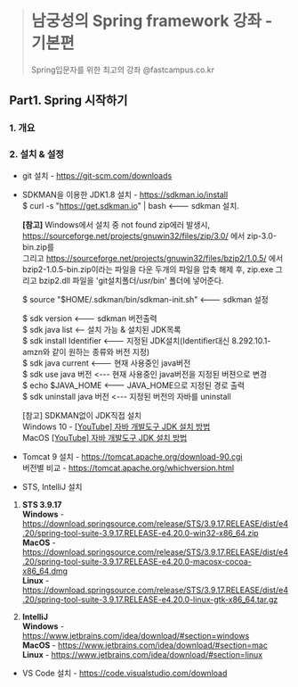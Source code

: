 > # 남궁성의 Spring framework 강좌 - 기본편
> Spring입문자를 위한 최고의 강좌  @fastcampus.co.kr                    

## Part1. Spring 시작하기
### 1. 개요

### 2. 설치 & 설정
- git 설치 - https://git-scm.com/downloads 
- SDKMAN을 이용한 JDK1.8 설치 - https://sdkman.io/install  
  $ curl -s "https://get.sdkman.io" | bash <--- sdkman 설치.  
  
  **[참고]** Windows에서 설치 중 not found zip에러 발생시, https://sourceforge.net/projects/gnuwin32/files/zip/3.0/ 에서 zip-3.0-bin.zip를  
        그리고 https://sourceforge.net/projects/gnuwin32/files/bzip2/1.0.5/ 에서 bzip2-1.0.5-bin.zip이라는 파일을 다운
        두개의 파일을 압축 해제 후, zip.exe 그리고 bzip2.dll 파일을 'git설치폴더/usr/bin' 폴더에 넣어준다.  
  
  $ source "$HOME/.sdkman/bin/sdkman-init.sh" <--- sdkman 설정
  
  $ sdk version  <--- sdkman 버전출력  
  $ sdk java list  <-- 설치 가능 & 설치된 JDK목록  
  $ sdk install Identifier <--- 지정된 JDK설치(Identifier대신 8.292.10.1-amzn와 같이 원하는 종류와 버전 지정)  
  $ sdk java current <--- 현재 사용중인 java버전  
  $ sdk use java 버전 <--- 현재 사용중인 java버전을 지정된 버젼으로 변경  
  $ echo $JAVA_HOME <--- JAVA_HOME으로 지정된 경로 출력  
  $ sdk uninstall java 버전  <--- 지정된 버전의 자바를 uninstall  

  
  [참고] SDKMAN없이 JDK직접 설치  
  Windows 10 - [\[YouTube\] 자바 개발도구 JDK 설치 방법](https://youtu.be/Q1AGokud_x4)   
  MacOS        [\[YouTube\] 자바 개발도구 JDK 설치 방법](https://youtu.be/Q1AGokud_x4)

- Tomcat 9 설치 - https://tomcat.apache.org/download-90.cgi  
  버전별 비교 - https://tomcat.apache.org/whichversion.html
  
- STS, IntelliJ 설치    
1. **STS 3.9.17**  
**Windows** - https://download.springsource.com/release/STS/3.9.17.RELEASE/dist/e4.20/spring-tool-suite-3.9.17.RELEASE-e4.20.0-win32-x86_64.zip  
**MacOS** - https://download.springsource.com/release/STS/3.9.17.RELEASE/dist/e4.20/spring-tool-suite-3.9.17.RELEASE-e4.20.0-macosx-cocoa-x86_64.dmg  
**Linux** - https://download.springsource.com/release/STS/3.9.17.RELEASE/dist/e4.20/spring-tool-suite-3.9.17.RELEASE-e4.20.0-linux-gtk-x86_64.tar.gz  

2. **IntelliJ**   
**Windows** - https://www.jetbrains.com/idea/download/#section=windows  
**MacOS** - https://www.jetbrains.com/idea/download/#section=mac  
**Linux** - https://www.jetbrains.com/idea/download/#section=linux  

- VS Code 설치 - https://code.visualstudio.com/download
